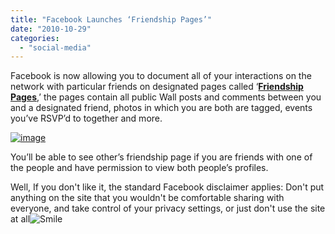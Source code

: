 ```yaml
---
title: "Facebook Launches ‘Friendship Pages’"
date: "2010-10-29"
categories: 
  - "social-media"
---
```


Facebook is now allowing you to document all of your interactions on the network with particular friends on designated pages called ‘**[Friendship Pages](http://blog.facebook.com/blog.php?post=443390892130)**,’ the pages contain all public Wall posts and comments between you and a designated friend, photos in which you are both are tagged, events you’ve RSVP’d to together and more.

[![image](http://lh6.ggpht.com/_40bmzDo_mBs/TMsRieSxjjI/AAAAAAAABfQ/ee6zvuQstKM/image_thumb%5B1%5D.png?imgmax=800 "image")](http://lh4.ggpht.com/_40bmzDo_mBs/TMsRhGygXeI/AAAAAAAABfM/Vk9EmN6Y3bY/s1600-h/image%5B3%5D.png)

You’ll be able to see other’s friendship page if you are friends with one of the people and have permission to view both people’s profiles.

Well, If you don't like it, the standard Facebook disclaimer applies: Don't put anything on the site that you wouldn't be comfortable sharing with everyone, and take control of your privacy settings, or just don't use the site at all![Smile](http://lh3.ggpht.com/_40bmzDo_mBs/TMsRjGCnk0I/AAAAAAAABfU/SbrrMlBJtMM/wlEmoticon-smile%5B2%5D.png?imgmax=800)
